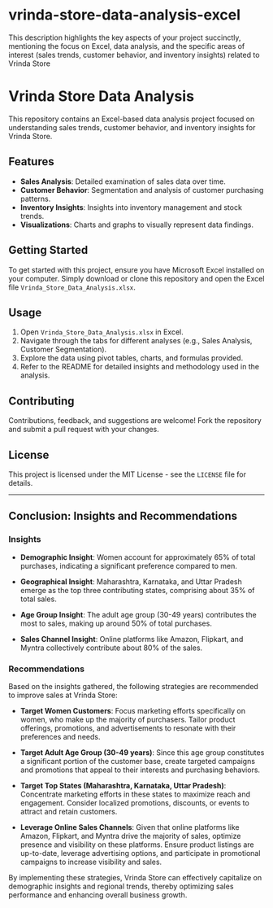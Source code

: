 # vrinda-store-data-analysis-excel
This description highlights the key aspects of your project succinctly, mentioning the focus on Excel, data analysis, and the specific areas of interest (sales trends, customer behavior, and inventory insights) related to Vrinda Store

# Vrinda Store Data Analysis

This repository contains an Excel-based data analysis project focused on understanding sales trends, customer behavior, and inventory insights for Vrinda Store.

## Features

- **Sales Analysis**: Detailed examination of sales data over time.
- **Customer Behavior**: Segmentation and analysis of customer purchasing patterns.
- **Inventory Insights**: Insights into inventory management and stock trends.
- **Visualizations**: Charts and graphs to visually represent data findings.

## Getting Started

To get started with this project, ensure you have Microsoft Excel installed on your computer. Simply download or clone this repository and open the Excel file `Vrinda_Store_Data_Analysis.xlsx`.

## Usage

1. Open `Vrinda_Store_Data_Analysis.xlsx` in Excel.
2. Navigate through the tabs for different analyses (e.g., Sales Analysis, Customer Segmentation).
3. Explore the data using pivot tables, charts, and formulas provided.
4. Refer to the README for detailed insights and methodology used in the analysis.

## Contributing

Contributions, feedback, and suggestions are welcome! Fork the repository and submit a pull request with your changes.

## License

This project is licensed under the MIT License - see the `LICENSE` file for details.

---

## Conclusion: Insights and Recommendations

### Insights

- **Demographic Insight**: Women account for approximately 65% of total purchases, indicating a significant preference compared to men.
  
- **Geographical Insight**: Maharashtra, Karnataka, and Uttar Pradesh emerge as the top three contributing states, comprising about 35% of total sales.
  
- **Age Group Insight**: The adult age group (30-49 years) contributes the most to sales, making up around 50% of total purchases.
  
- **Sales Channel Insight**: Online platforms like Amazon, Flipkart, and Myntra collectively contribute about 80% of the sales.

### Recommendations

Based on the insights gathered, the following strategies are recommended to improve sales at Vrinda Store:

- **Target Women Customers**: Focus marketing efforts specifically on women, who make up the majority of purchasers. Tailor product offerings, promotions, and advertisements to resonate with their preferences and needs.
  
- **Target Adult Age Group (30-49 years)**: Since this age group constitutes a significant portion of the customer base, create targeted campaigns and promotions that appeal to their interests and purchasing behaviors.
  
- **Target Top States (Maharashtra, Karnataka, Uttar Pradesh)**: Concentrate marketing efforts in these states to maximize reach and engagement. Consider localized promotions, discounts, or events to attract and retain customers.
  
- **Leverage Online Sales Channels**: Given that online platforms like Amazon, Flipkart, and Myntra drive the majority of sales, optimize presence and visibility on these platforms. Ensure product listings are up-to-date, leverage advertising options, and participate in promotional campaigns to increase visibility and sales.

By implementing these strategies, Vrinda Store can effectively capitalize on demographic insights and regional trends, thereby optimizing sales performance and enhancing overall business growth.
